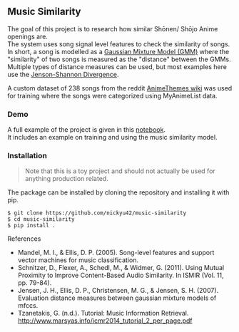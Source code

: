 ## Music Similarity

The goal of this project is to research how similar Shōnen/ Shōjo Anime openings are.  
The system uses song signal level features to check the similarity of songs. In short, a song is modelled as a [Gaussian Mixture Model (GMM)](https://en.wikipedia.org/wiki/Mixture_model) where the "similarity" of two songs is measured as the "distance" between the GMMs. Multiple types of distance measures can be used, but most examples here use the [Jenson-Shannon Divergence](https://en.wikipedia.org/wiki/Jensen%E2%80%93Shannon_divergence).

A custom dataset of 238 songs from the reddit [AnimeThemes wiki](https://www.reddit.com/r/AnimeThemes/wiki/index) was used for training where the songs were categorized using MyAnimeList data.  

### Demo

A full example of the project is given in this [notebook](notebooks/train.ipynb).  
It includes an example on training and using the music similarity model.

### Installation

> Note that this is a toy project and should not actually be used for anything production related.

The package can be installed by cloning the repository and installing it with pip.

```shell
$ git clone https://github.com/nickyu42/music-similarity
$ cd music-similarity
$ pip install .
```

References  
- Mandel, M. I., & Ellis, D. P. (2005). Song-level features and support vector machines for music classification.  
- Schnitzer, D., Flexer, A., Schedl, M., & Widmer, G. (2011). Using Mutual Proximity to Improve Content-Based Audio Similarity. In ISMIR (Vol. 11, pp. 79-84).  
- Jensen, J. H., Ellis, D. P., Christensen, M. G., & Jensen, S. H. (2007). Evaluation distance measures between gaussian mixture models of mfccs.  
- Tzanetakis, G. (n.d.). Tutorial:  Music Information Retrieval. http://www.marsyas.info/icmr2014_tutorial_2_per_page.pdf
